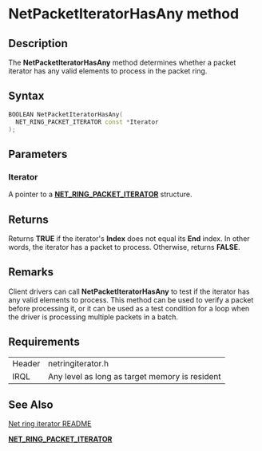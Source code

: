 # NetPacketIteratorHasAny method


## Description



The **NetPacketIteratorHasAny** method determines whether a packet iterator has any valid elements to process in the packet ring.

## Syntax

```C++
BOOLEAN NetPacketIteratorHasAny(
  NET_RING_PACKET_ITERATOR const *Iterator
);
```

## Parameters

### Iterator

A pointer to a [**NET_RING_PACKET_ITERATOR**](net_ring_packet_iterator.md) structure.

## Returns

Returns **TRUE** if the iterator's **Index** does not equal its **End** index. In other words, the iterator has a packet to process. Otherwise, returns **FALSE**.

## Remarks

Client drivers can call **NetPacketIteratorHasAny** to test if the iterator has any valid elements to process. This method can be used to verify a packet before processing it, or it can be used as a test condition for a loop when the driver is processing multiple packets in a batch.

## Requirements

| | |
| --- | --- |
| Header | netringiterator.h |
| IRQL | Any level as long as target memory is resident |

## See Also

[Net ring iterator README](readme.md)

[**NET_RING_PACKET_ITERATOR**](net_ring_packet_iterator.md)
